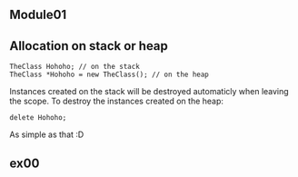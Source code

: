 ## Module01

## Allocation on stack or heap

```
TheClass Hohoho; // on the stack
TheClass *Hohoho = new TheClass(); // on the heap
```

Instances created on the stack will be destroyed automaticly when leaving the scope.
To destroy the instances created on the heap:
```
delete Hohoho;
```
As simple as that :D

## ex00

